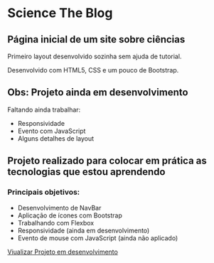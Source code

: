 # Science The Blog 

## Página inicial de um site sobre ciências

Primeiro layout desenvolvido sozinha sem ajuda de tutorial.

Desenvolvido com HTML5, CSS e um pouco de Bootstrap.

## Obs: Projeto ainda em desenvolvimento
Faltando ainda trabalhar:
- Responsividade
- Evento com JavaScript
- Alguns detalhes de layout

## Projeto realizado para colocar em prática as tecnologias que estou aprendendo

### Principais objetivos:
- Desenvolvimento de NavBar
- Aplicação de ícones com Bootstrap
- Trabalhando com Flexbox
- Responsividade (ainda em desenvolvimento)
- Evento de mouse com JavaScript (ainda não aplicado)

[Viualizar Projeto em desenvolvimento](https://tatiana-paiva.github.io/science_theblog_page/)